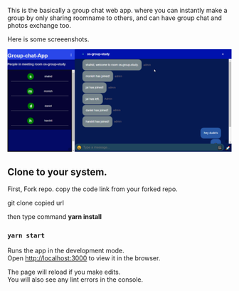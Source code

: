 
This is the basically a group chat web app.
where you can instantly make a group by only sharing roomname
to others, and  can have group chat and photos exchange too.

Here is some screeenshots.

<img src='https://github.com/shahidsiddiqui786/Meet-app/blob/master/abcd.png' alt="screenshot" width="800">


## Clone to your system.

First, Fork repo.
copy the code link from your forked repo.

git clone copied url
 
 then type command **yarn install**

### `yarn start`

Runs the app in the development mode.<br />
Open [http://localhost:3000](http://localhost:3000) to view it in the browser.

The page will reload if you make edits.<br />
You will also see any lint errors in the console.



